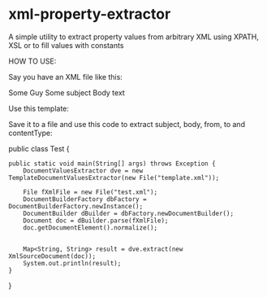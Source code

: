 xml-property-extractor
======================

A simple utility to extract property values from arbitrary XML using XPATH, XSL or to fill values with constants

HOW TO USE:

Say you have an XML file like this:

<data>
    <to>Some Guy</to>
    <subject>Some subject</subject>
    <body>Body text</body>
</data>

Use this template:

<template>
    <!-- Extract data from XML: -->
    <param name="subject" type="xsl">
        <![CDATA[
        <xsl:stylesheet version="1.0" xmlns:xsl="http://www.w3.org/1999/XSL/Transform">
            <xsl:strip-space elements="*"/>
            <xsl:output method="text"/>
            <xsl:template match="/data/subject">
                <xsl:value-of select="text()"/>
            </xsl:template>
            <xsl:template match="text()"/>
        </xsl:stylesheet>
        ]]>
    </param>

    <param name="body" type="xsl">
        <![CDATA[
        <xsl:stylesheet version="1.0" xmlns:xsl="http://www.w3.org/1999/XSL/Transform">
            <xsl:strip-space elements="*"/>
            <xsl:output method="text"/>
            <xsl:template match="/data/body">
                <xsl:value-of select="text()"/>
            </xsl:template>
            <xsl:template match="text()"/>
        </xsl:stylesheet>
        ]]>
    </param>

    <param name="to" type="xpath">/data/to</param>

    <!-- Constants: -->
    <param name="contentType" type="const">text/plain; charset=UTF-8</param>
    <param name="from" type="const">info@market.yandex.ru</param>

</template>

Save it to a file and use this code to extract subject, body, from, to and contentType:

public class Test { 

    public static void main(String[] args) throws Exception {
        DocumentValuesExtractor dve = new TemplateDocumentValuesExtractor(new File("template.xml"));

        File fXmlFile = new File("test.xml");
        DocumentBuilderFactory dbFactory = DocumentBuilderFactory.newInstance();
        DocumentBuilder dBuilder = dbFactory.newDocumentBuilder();
        Document doc = dBuilder.parse(fXmlFile);
        doc.getDocumentElement().normalize();


        Map<String, String> result = dve.extract(new XmlSourceDocument(doc));
        System.out.println(result);
    }
}
